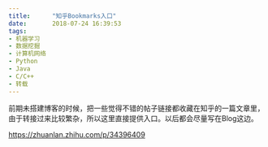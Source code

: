 ```yaml
---
title:      "知乎Bookmarks入口"
date:       2018-07-24 16:39:53
tags:
- 机器学习
- 数据挖掘
- 计算机网络
- Python
- Java
- C/C++
- 转载
---
```


前期未搭建博客的时候，把一些觉得不错的帖子链接都收藏在知乎的一篇文章里，由于转接过来比较繁杂，所以这里直接提供入口。以后都会尽量写在Blog这边。

<https://zhuanlan.zhihu.com/p/34396409>
